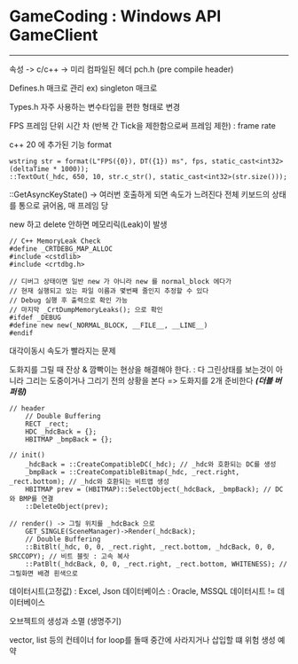 # GameCoding : Windows API GameClient

---

속성 -> c/c++ -> 미리 컴파일된 헤더
pch.h (pre compile header)

Defines.h 매크로 관리
ex) singleton 매크로

Types.h 자주 사용하는 변수타입을 편한 형태로 변경

FPS 프레임 단위
시간 차 (반복 간 Tick을 제한함으로써 프레임 제한) : frame rate

c++ 20 에 추가된 기능 format
```
wstring str = format(L"FPS({0}), DT({1}) ms", fps, static_cast<int32>(deltaTime * 1000));
::TextOut(_hdc, 650, 10, str.c_str(), static_cast<int32>(str.size()));
```

::GetAsyncKeyState() -> 여러번 호출하게 되면 속도가 느려진다
전체 키보드의 상태를 통으로 긁어옴, 매 프레임 당

new 하고 delete 안하면 메모리릭(Leak)이 발생
```
// C++ MemoryLeak Check
#define _CRTDEBG_MAP_ALLOC
#include <cstdlib>
#include <crtdbg.h>

// 디버그 상태이면 일반 new 가 아니라 new 를 normal_block 에다가
// 현재 실행되고 있는 파일 이름과 몇번째 줄인지 추정할 수 있다
// Debug 실행 후 출력으로 확인 가능
// 마지막 _CrtDumpMemoryLeaks(); 으로 확인
#ifdef _DEBUG
#define new new(_NORMAL_BLOCK, __FILE__, __LINE__)
#endif
```

대각이동시 속도가 빨라지는 문제

도화지를 그릴 때 잔상 & 깜빡이는 현상을 해결해야 한다.
: 다 그린상태를 보는것이 아니라 그리는 도중이거나 그리기 전의 상황을 본다
=> 도화지를 2개 준비한다 ***(더블 버퍼링)***
```
// header
	// Double Buffering
	RECT _rect;
	HDC _hdcBack = {};
	HBITMAP _bmpBack = {};

// init()
	_hdcBack = ::CreateCompatibleDC(_hdc); // _hdc와 호환되는 DC를 생성
	_bmpBack = ::CreateCompatibleBitmap(_hdc, _rect.right, _rect.bottom); // _hdc와 호환되는 비트맵 생성
	HBITMAP prev = (HBITMAP)::SelectObject(_hdcBack, _bmpBack); // DC와 BMP를 연결
	::DeleteObject(prev);

// render() -> 그릴 위치를 _hdcBack 으로
    GET_SINGLE(SceneManager)->Render(_hdcBack);
	// Double Buffering
	::BitBlt(_hdc, 0, 0, _rect.right, _rect.bottom, _hdcBack, 0, 0, SRCCOPY); // 비트 블릿 : 고속 복사
	::PatBlt(_hdcBack, 0, 0, _rect.right, _rect.bottom, WHITENESS); // 그릴화면 배경 흰색으로
```

데이터시트(고정값) : Excel, Json
데이터베이스 : Oracle, MSSQL
데이터시트 != 데이터베이스

오브젝트의 생성과 소멸 (생명주기)

vector, list 등의 컨테이너 for loop를 돌때 중간에 사라지거나 삽입할 떄 위험
생성 예약